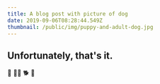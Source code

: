 ```yaml
---
title: A blog post with picture of dog
date: 2019-09-06T08:28:44.549Z
thumbnail: /public/img/puppy-and-adult-dog.jpg
---
```


## Unfortunately, that's it.

🦮 🐕‍🦺 🐕 🐩
